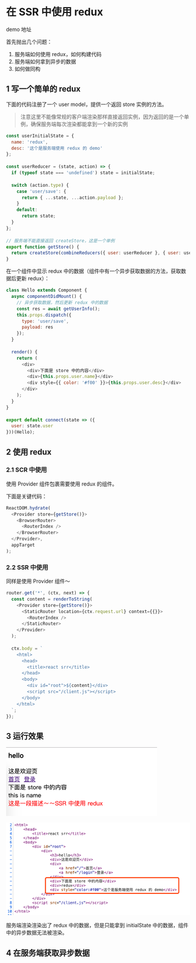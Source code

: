 # 在 SSR 中使用 redux

demo 地址

首先抛出几个问题：

1. 服务端如何使用 redux，如何构建代码
2. 服务端如何拿到异步的数据
3. 如何做同构

## 1 写一个简单的 redux

下面的代码注册了一个 user model，提供一个返回 store 实例的方法。

> 注意这里不能像常规的客户端渲染那样直接返回实例，因为返回的是一个单例，确保服务端每次渲染都能拿到一个新的实例

```javascript
const userInitialState = {
  name: 'redux',
  desc: '这个是服务端使用 redux 的 demo'
};

const userReducer = (state, action) => {
  if (typeof state === 'undefined') state = initialState;

  switch (action.type) {
    case 'user/save': {
      return { ...state, ...action.payload };
    }
    default:
      return state;
  }
};

// 服务端不能直接返回 createStore，这是一个单例
export function getStore() {
  return createStore(combineReducers({ user: userReducer }, { user: userInitialState }));
}
```

在一个组件中显示 redux 中的数据（组件中有一个异步获取数据的方法，获取数据后更新 redux）：

```javascript
class Hello extends Component {
  async componentDidMount() {
    // 异步获取数据，然后更新 redux 中的数据
    const res = await getUserInfo();
    this.props.dispatch({
      type: 'user/save',
      payload: res
    });
  }

  render() {
    return (
      <div>
        <div>下面是 store 中的内容</div>
        <div>{this.props.user.name}</div>
        <div style={{ color: '#f00' }}>{this.props.user.desc}</div>
      </div>
    );
  }
}

export default connect(state => ({
  user: state.user
}))(Hello);
```

## 2 使用 redux

### 2.1 SCR 中使用

使用 Provider 组件包裹需要使用 redux 的组件。

下面是关键代码：

```javascript
ReactDOM.hydrate(
  <Provider store={getStore()}>
    <BrowserRouter>
      <RouterIndex />
    </BrowserRouter>
  </Provider>,
  appTarget
);
```

### 2.2 SSR 中使用

同样是使用 Provider 组件～

```javascript
router.get('*', (ctx, next) => {
  const content = renderToString(
    <Provider store={getStore()}>
      <StaticRouter location={ctx.request.url} context={{}}>
        <RouterIndex />
      </StaticRouter>
    </Provider>
  );

  ctx.body = `
    <html>
      <head>
        <title>react srr</title>
      </head>
      <body>
        <div id="root">${content}</div>
        <script src="/client.js"></script>
      </body>
    </html>
  `;
});
```

## 3 运行效果

![](../pic/6_redux_20191106134601.png)

![](../pic/6_redux_20191106113918.png)

服务端渲染渲染出了 redux 中的数据，但是只能拿到 initialState 中的数据，组件中的异步数据无法被渲染。

## 4 在服务端获取异步数据

